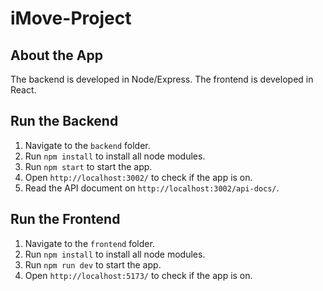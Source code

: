 # iMove-Project

## About the App
The backend is developed in Node/Express. The frontend is developed in React.

## Run the Backend
1. Navigate to the `backend` folder.
2. Run `npm install` to install all node modules.
3. Run `npm start` to start the app.
4. Open `http://localhost:3002/` to check if the app is on.
5. Read the API document on `http://localhost:3002/api-docs/`.


## Run the Frontend
1. Navigate to the `frontend` folder.
2. Run `npm install` to install all node modules.
3. Run `npm run dev` to start the app.
4. Open `http://localhost:5173/` to check if the app is on.